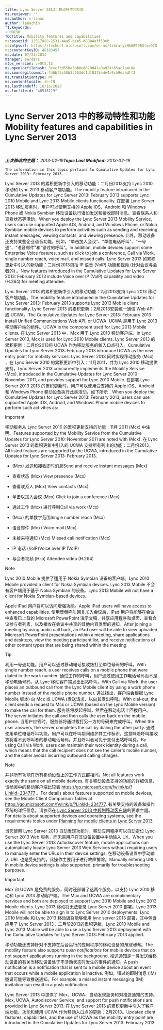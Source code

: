 ```yaml
---
title: Lync Server 2013：移动特性和功能
ms.reviewer: ''
ms.author: v-lanac
author: lanachin
f1.keywords:
- NOCSH
TOCTitle: Mobility features and capabilities
ms:assetid: 12517a88-2531-44a5-bea5-d8884aff53eb
ms:mtpsurl: https://technet.microsoft.com/en-us/library/Hh689983(v=OCS.15)
ms:contentKeyID: 48183457
ms.date: 07/23/2014
manager: serdars
mtps_version: v=OCS.15
ms.openlocfilehash: 3eecf3d55ba3bb8e8629d41a9a924c65ac7a4c0e
ms.sourcegitcommit: 4d6bf5c58b2c553dc1df8375ede4a9cb9eaadff2
ms.translationtype: MT
ms.contentlocale: zh-CN
ms.lasthandoff: 10/16/2020
ms.locfileid: "48516129"
---
```

# <a name="mobility-features-and-capabilities-in-lync-server-2013"></a><span data-ttu-id="5bbf0-102">Lync Server 2013 中的移动特性和功能</span><span class="sxs-lookup"><span data-stu-id="5bbf0-102">Mobility features and capabilities in Lync Server 2013</span></span>

<div data-xmlns="http://www.w3.org/1999/xhtml">

<div class="topic" data-xmlns="http://www.w3.org/1999/xhtml" data-msxsl="urn:schemas-microsoft-com:xslt" data-cs="https://msdn.microsoft.com/">

<div data-asp="https://msdn2.microsoft.com/asp">



</div>

<div id="mainSection">

<div id="mainBody">

<span> </span>

<span data-ttu-id="5bbf0-103">_**上次修改的主题：** 2013-02-19_</span><span class="sxs-lookup"><span data-stu-id="5bbf0-103">_**Topic Last Modified:** 2013-02-19_</span></span>

    The information in this topic pertains to Cumulative Updates for Lync Server 2013: February 2013.

<span data-ttu-id="5bbf0-104">Lync Server 2013 的累积更新中引入的移动功能：二月份2013支持 Lync 2010 移动和 Lync 2013 移动客户端功能。</span><span class="sxs-lookup"><span data-stu-id="5bbf0-104">The mobility feature introduced in the Cumulative Updates for Lync Server 2013: February 2013 supports Lync 2010 Mobile and Lync 2013 Mobile clients functionality.</span></span> <span data-ttu-id="5bbf0-105">在部署 Lync Server 2013 移动服务时，用户可以使用支持的 Apple iOS、Android 和 Windows Phone 或 Nokia Symbian 移动设备执行诸如发送和接收即时消息、查看联系人和查看状态等活动。</span><span class="sxs-lookup"><span data-stu-id="5bbf0-105">When you deploy the Lync Server 2013 Mobility Service, users can use supported Apple iOS, Android, and Windows Phone, or Nokia Symbian mobile devices to perform activities such as sending and receiving instant messages, viewing contacts, and viewing presence.</span></span> <span data-ttu-id="5bbf0-106">此外，移动设备还支持某些企业语音功能，例如，“单击加入会议”、“单位电话呼叫”、“一号通”、“语音邮件”和“错过的呼叫”。</span><span class="sxs-lookup"><span data-stu-id="5bbf0-106">In addition, mobile devices support some Enterprise Voice features, such as click to join a conference, Call via Work, single number reach, voice mail, and missed calls.</span></span> <span data-ttu-id="5bbf0-107">Lync Server 2013 的累积更新中引入的新功能：二月份2013包括 IP 语音 (VoIP) 功能和视频 (针对会议与会者的) 。</span><span class="sxs-lookup"><span data-stu-id="5bbf0-107">New features introduced in the Cumulative Updates for Lync Server 2013: February 2013 include Voice over IP (VoIP) capability and video (H.264) for meeting attendee.</span></span>

<span data-ttu-id="5bbf0-108">Lync Server 2013 的累积更新中引入的移动功能：2月2013支持 Lync 2013 移动客户端功能。</span><span class="sxs-lookup"><span data-stu-id="5bbf0-108">The mobility feature introduced in the Cumulative Updates for Lync Server 2013: February 2013 supports Lync 2013 Mobile client functionality.</span></span> <span data-ttu-id="5bbf0-109">Lync Server 2013 的累积更新：2月2013安装统一通信 Web API 或 UCWA。</span><span class="sxs-lookup"><span data-stu-id="5bbf0-109">The Cumulative Updates for Lync Server 2013: February 2013 install Unified Communications Web API, or UCWA.</span></span> <span data-ttu-id="5bbf0-110">UCWA 是用于 Lync 2013 移动客户端的组件。</span><span class="sxs-lookup"><span data-stu-id="5bbf0-110">UCWA is the component used for Lync 2013 Mobile clients.</span></span> <span data-ttu-id="5bbf0-111">在 Lync Server 2013 中，Mcx 用于 Lync 2010 移动客户端。</span><span class="sxs-lookup"><span data-stu-id="5bbf0-111">In Lync Server 2013, Mcx is used for Lync 2010 Mobile clients.</span></span> <span data-ttu-id="5bbf0-112">Lync Server 2013 的累积更新：二月份2013将 UCWA 作为移动服务的新入口点引入。</span><span class="sxs-lookup"><span data-stu-id="5bbf0-112">Cumulative Updates for Lync Server 2013: February 2013 introduce UCWA as the new entry point for mobility services.</span></span> <span data-ttu-id="5bbf0-113">Lync Server 2013 同时实现移动服务 (Mcx) ，在 Lync Server 2010 的累积更新中引入：11月2011，并为 Lync 2010 移动提供支持。</span><span class="sxs-lookup"><span data-stu-id="5bbf0-113">Lync Server 2013 concurrently implements the Mobility Service (Mcx), introduced in the Cumulative Updates for Lync Server 2010: November 2011, and provides support for Lync 2010 Mobile.</span></span> <span data-ttu-id="5bbf0-114">在部署 Lync Server 2013 2013 的累积更新时，用户可以使用受支持的 Apple iOS、Android 和 Windows Phone 移动设备执行此类活动，如下所示：</span><span class="sxs-lookup"><span data-stu-id="5bbf0-114">When you deploy the Cumulative Updates for Lync Server 2013: February 2013, users can use supported Apple iOS, Android, and Windows Phone mobile devices to perform such activities as:</span></span>

<div>


> [!IMPORTANT]  
> <span data-ttu-id="5bbf0-115">移动服务从 Lync Server 2010 的累积更新支持的功能：11月 2011 (Mcx) 中注明。</span><span class="sxs-lookup"><span data-stu-id="5bbf0-115">Features supported by the Mobility Service from the Cumulative Updates for Lync Server 2010: November 2011 are noted with (Mcx).</span></span> <span data-ttu-id="5bbf0-116">在 Lync Server 2013 的累积更新中引入的 UCWA 支持所有列出的功能：二月份2013。</span><span class="sxs-lookup"><span data-stu-id="5bbf0-116">All listed features are supported by the UCWA, introduced in the Cumulative Updates for Lync Server 2013: February 2013.</span></span>



</div>

  - <span data-ttu-id="5bbf0-117"> (Mcx) 发送和接收即时消息</span><span class="sxs-lookup"><span data-stu-id="5bbf0-117">Send and receive instant messages (Mcx)</span></span>

  - <span data-ttu-id="5bbf0-118">查看状态 (Mcx) </span><span class="sxs-lookup"><span data-stu-id="5bbf0-118">View presence (Mcx)</span></span>

  - <span data-ttu-id="5bbf0-119">查看联系人 (Mcx) </span><span class="sxs-lookup"><span data-stu-id="5bbf0-119">View contacts (Mcx)</span></span>

  - <span data-ttu-id="5bbf0-120">单击以加入会议 (Mcx) </span><span class="sxs-lookup"><span data-stu-id="5bbf0-120">Click to join a conference (Mcx)</span></span>

  - <span data-ttu-id="5bbf0-121">通过工作 (Mcx) 进行呼叫</span><span class="sxs-lookup"><span data-stu-id="5bbf0-121">Call via work (Mcx)</span></span>

  - <span data-ttu-id="5bbf0-122"> (Mcx) 的单数字范围</span><span class="sxs-lookup"><span data-stu-id="5bbf0-122">Single number reach (Mcx)</span></span>

  - <span data-ttu-id="5bbf0-123">语音邮件 (Mcx) </span><span class="sxs-lookup"><span data-stu-id="5bbf0-123">Voice mail (Mcx)</span></span>

  - <span data-ttu-id="5bbf0-124">未接来电通知 (Mcx) </span><span class="sxs-lookup"><span data-stu-id="5bbf0-124">Missed call notification (Mcx)</span></span>

  - <span data-ttu-id="5bbf0-125">IP 电话 (VoIP)</span><span class="sxs-lookup"><span data-stu-id="5bbf0-125">Voice over IP (VoIP)</span></span>

  - <span data-ttu-id="5bbf0-126">与会者视频 (H-p) </span><span class="sxs-lookup"><span data-stu-id="5bbf0-126">Attendee video (H.264)</span></span>

<div>


> [!NOTE]  
> <span data-ttu-id="5bbf0-127">Lync 2010 Mobile 提供了适用于 Nokia Symbian 设备的客户端。</span><span class="sxs-lookup"><span data-stu-id="5bbf0-127">Lync 2010 Mobile provided a client for Nokia Symbian devices.</span></span> <span data-ttu-id="5bbf0-128">Lync 2013 Mobile 不会有客户端用于基于 Nokia Symbian 的设备。</span><span class="sxs-lookup"><span data-stu-id="5bbf0-128">Lync 2013 Mobile will not have a client for Nokia Symbian-based devices.</span></span>



</div>

<span data-ttu-id="5bbf0-129">Apple iPad 用户将可以访问增强功能。</span><span class="sxs-lookup"><span data-stu-id="5bbf0-129">Apple iPad users will have access to enhanced capabilities.</span></span> <span data-ttu-id="5bbf0-130">使用音频呼叫回复加入会议后，iPad 用户将能够在会议中查看已上载的 Microsoft PowerPoint 演示文稿、共享应用程序和桌面、查看会议参与者列表，以及接收在会议中共享的其他内容类型的通知。</span><span class="sxs-lookup"><span data-stu-id="5bbf0-130">After joining a meeting by using audio call back, an iPad user will be able to view uploaded Microsoft PowerPoint presentations within a meeting, share applications and desktops, view the meeting participant list, and receive notifications of other content types that are being shared within the meeting.</span></span>

<div>


> [!TIP]  
> <span data-ttu-id="5bbf0-131">利用一号通功能，用户可以通过移动电话接收拨打至单位号码的呼叫。</span><span class="sxs-lookup"><span data-stu-id="5bbf0-131">With single number reach, a user receives calls on a mobile phone that were dialed to the work number.</span></span> <span data-ttu-id="5bbf0-132">通过工作的呼叫，用户通过使用工作电话号码而不是移动电话号码，从 Lync 移动客户端发出出站呼叫。</span><span class="sxs-lookup"><span data-stu-id="5bbf0-132">With Call via Work, the user places an outbound call from the Lync Mobile client by using a work phone number instead of the mobile phone number.</span></span> <span data-ttu-id="5bbf0-133">通过拨出，客户端会根据 Lync Mobile 版本) 向 Mcx 或 UCWA (发送请求，以向其发出呼叫。</span><span class="sxs-lookup"><span data-stu-id="5bbf0-133">With dial-out, the client sends a request to Mcx or UCWA (based on the Lync Mobile version) to make the call for them.</span></span> <span data-ttu-id="5bbf0-134">服务器将发起呼叫，然后在移动电话上回拨用户。</span><span class="sxs-lookup"><span data-stu-id="5bbf0-134">The server initiates the call and then calls the user back on the mobile phone.</span></span> <span data-ttu-id="5bbf0-135">当用户应答时，服务器将通过拨打另一方的号码来完成呼叫。</span><span class="sxs-lookup"><span data-stu-id="5bbf0-135">When the user answers, the server completes the call by dialing the other party.</span></span> <span data-ttu-id="5bbf0-136">通过使用单位电话呼叫功能，用户可以在呼叫期间维护其工作标识，这意味着呼叫接收方将看不到呼叫者的移动电话号码，并且呼叫者可免于支付出站呼叫费。</span><span class="sxs-lookup"><span data-stu-id="5bbf0-136">By using Call via Work, users can maintain their work identity during a call, which means that the call recipient does not see the caller's mobile number, and the caller avoids incurring outbound calling charges.</span></span>



</div>

<div>


> [!NOTE]  
> <span data-ttu-id="5bbf0-137">并非所有功能在所有移动设备上的工作方式都相同。</span><span class="sxs-lookup"><span data-stu-id="5bbf0-137">Not all features work exactly the same on all mobile devices.</span></span> <span data-ttu-id="5bbf0-138">有关移动设备支持的功能的详细信息，请参阅中的移动客户端比较表 <A href="https://go.microsoft.com/fwlink/p/?linkid=234777">https://go.microsoft.com/fwlink/p/?LinkId=234777</A> 。</span><span class="sxs-lookup"><span data-stu-id="5bbf0-138">For details about features supported on mobile devices, see the Mobile Client Comparison Tables at <A href="https://go.microsoft.com/fwlink/p/?linkid=234777">https://go.microsoft.com/fwlink/p/?LinkId=234777</A>.</span></span> <span data-ttu-id="5bbf0-139">有关受支持的设备和操作系统的详细信息，请参阅在 <A href="lync-server-2013-planning-for-mobile-clients.md">Lync Server 2013 中规划移动客户端</A>的要求主题。</span><span class="sxs-lookup"><span data-stu-id="5bbf0-139">For details about supported devices and operating systems, see the requirements topics under <A href="lync-server-2013-planning-for-mobile-clients.md">Planning for mobile clients in Lync Server 2013</A>.</span></span>



</div>

<span data-ttu-id="5bbf0-140">当您使用 Lync Server 2013 自动发现功能时，移动应用程序可以自动定位 Lync Server 2013 Web 服务，而无需用户在其设备设置中手动输入 Url。</span><span class="sxs-lookup"><span data-stu-id="5bbf0-140">When you use the Lync Server 2013 Autodiscover feature, mobile applications can automatically locate Lync Server 2013 Web Services without requiring users to manually enter the URLs in their device settings.</span></span> <span data-ttu-id="5bbf0-141">在移动设备设置中手动输入 URL 也是受支持的，此操作主要用于进行故障排除。</span><span class="sxs-lookup"><span data-stu-id="5bbf0-141">Manually entering URLs in mobile device settings is also supported, primarily for troubleshooting purposes.</span></span>

<div>


> [!IMPORTANT]  
> <span data-ttu-id="5bbf0-142">Mcx 和 UCWA 是免费的服务，同时还部署了这两个服务，以支持 Lync 2010 移动和 Lync 2013 移动客户端。</span><span class="sxs-lookup"><span data-stu-id="5bbf0-142">The Mcx and UCWA are complimentary services and both are deployed to support Lync 2010 Mobile and Lync 2013 Mobile clients.</span></span> <span data-ttu-id="5bbf0-143">Lync 2013 移动将无法登录 Lync Server 2010 部署。</span><span class="sxs-lookup"><span data-stu-id="5bbf0-143">Lync 2013 Mobile will not be able to sign in to Lync Server 2010 deployments.</span></span> <span data-ttu-id="5bbf0-144">Lync 2010 Mobile 和 Lync 2013 移动版将能够使用 lync server 2013 部署，其中包含应用了 Lync Server 2013：二月份2013的累积更新。</span><span class="sxs-lookup"><span data-stu-id="5bbf0-144">Lync 2010 Mobile and Lync 2013 Mobile will be able to use a Lync Server 2013 deployment with the Cumulative Updates for Lync Server 2013: February 2013 applied.</span></span>



</div>

<span data-ttu-id="5bbf0-145">移动功能还支持针对不支持在后台运行的应用程序的移动设备的*推送通知*。</span><span class="sxs-lookup"><span data-stu-id="5bbf0-145">The mobility feature also supports *push notifications* for mobile devices that do not support applications running in the background.</span></span> <span data-ttu-id="5bbf0-146">推送通知是一类发送给移动设备的有关当移动设备处于不活动状态时发生的事件的通知。</span><span class="sxs-lookup"><span data-stu-id="5bbf0-146">A push notification is a notification that is sent to a mobile device about an event that occurs while a mobile application is inactive.</span></span> <span data-ttu-id="5bbf0-147">例如，错过的即时消息 (IM) 邀请可能导致推送通知。</span><span class="sxs-lookup"><span data-stu-id="5bbf0-147">For example, a missed instant messaging (IM) invitation can result in a push notification.</span></span>

<span data-ttu-id="5bbf0-148">Lync Server 2013 中提供了 Mcx、UCWA、自动发现服务和对推送通知的支持。</span><span class="sxs-lookup"><span data-stu-id="5bbf0-148">Mcx, UCWA, Autodiscover Service, and support for push notifications are provided in Lync Server 2013.</span></span> <span data-ttu-id="5bbf0-149">在 Lync Server 2013 的累积更新中引入了客户端功能、功能和使用 UCWA 作为移动入口点的更新：2月2013。</span><span class="sxs-lookup"><span data-stu-id="5bbf0-149">Updated client features, capabilities, and the use of UCWA as the mobility entry point are introduced in the Cumulative Updates for Lync Server 2013: February 2013.</span></span>

</div>

<span> </span>

</div>

</div>

</div>

